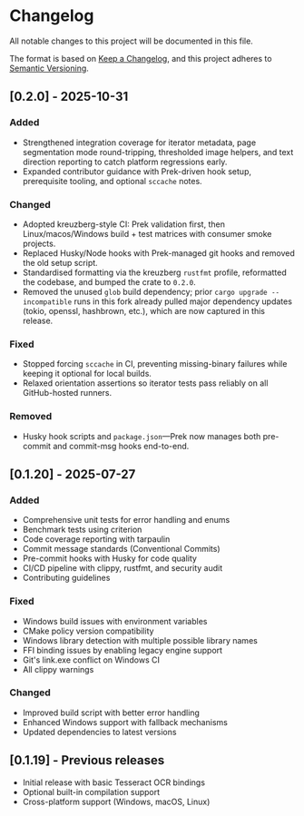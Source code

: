 # Changelog

All notable changes to this project will be documented in this file.

The format is based on [Keep a Changelog](https://keepachangelog.com/en/1.0.0/),
and this project adheres to [Semantic Versioning](https://semver.org/spec/v2.0.0.html).

## [0.2.0] - 2025-10-31

### Added
- Strengthened integration coverage for iterator metadata, page segmentation mode round-tripping, thresholded image helpers, and text direction reporting to catch platform regressions early.
- Expanded contributor guidance with Prek-driven hook setup, prerequisite tooling, and optional `sccache` notes.

### Changed
- Adopted kreuzberg-style CI: Prek validation first, then Linux/macos/Windows build + test matrices with consumer smoke projects.
- Replaced Husky/Node hooks with Prek-managed git hooks and removed the old setup script.
- Standardised formatting via the kreuzberg `rustfmt` profile, reformatted the codebase, and bumped the crate to `0.2.0`.
- Removed the unused `glob` build dependency; prior `cargo upgrade --incompatible` runs in this fork already pulled major dependency updates (tokio, openssl, hashbrown, etc.), which are now captured in this release.

### Fixed
- Stopped forcing `sccache` in CI, preventing missing-binary failures while keeping it optional for local builds.
- Relaxed orientation assertions so iterator tests pass reliably on all GitHub-hosted runners.

### Removed
- Husky hook scripts and `package.json`—Prek now manages both pre-commit and commit-msg hooks end-to-end.

## [0.1.20] - 2025-07-27

### Added
- Comprehensive unit tests for error handling and enums
- Benchmark tests using criterion
- Code coverage reporting with tarpaulin
- Commit message standards (Conventional Commits)
- Pre-commit hooks with Husky for code quality
- CI/CD pipeline with clippy, rustfmt, and security audit
- Contributing guidelines

### Fixed
- Windows build issues with environment variables
- CMake policy version compatibility
- Windows library detection with multiple possible library names
- FFI binding issues by enabling legacy engine support
- Git's link.exe conflict on Windows CI
- All clippy warnings

### Changed
- Improved build script with better error handling
- Enhanced Windows support with fallback mechanisms
- Updated dependencies to latest versions

## [0.1.19] - Previous releases

- Initial release with basic Tesseract OCR bindings
- Optional built-in compilation support
- Cross-platform support (Windows, macOS, Linux)
